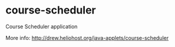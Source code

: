 course-scheduler
================

Course Scheduler application

More info: http://drew.heliohost.org/java-applets/course-scheduler
